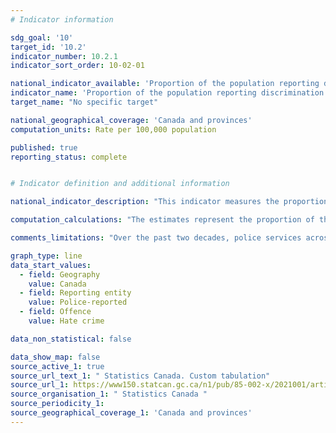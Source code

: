 ```yaml
---
# Indicator information

sdg_goal: '10'
target_id: '10.2'
indicator_number: 10.2.1
indicator_sort_order: 10-02-01

national_indicator_available: 'Proportion of the population reporting discrimination or unfair treatment'
indicator_name: 'Proportion of the population reporting discrimination or unfair treatment'
target_name: "No specific target"

national_geographical_coverage: 'Canada and provinces'
computation_units: Rate per 100,000 population

published: true
reporting_status: complete


# Indicator definition and additional information

national_indicator_description: "This indicator measures the proportion of the population reporting discrimination or unfair treatment. Hate crimes refer to criminal offences motivated by bias, prejudice, or hate based on race, national or ethnic origin, language, colour, religion, sex, age, mental or physical disability, sexual orientation or any other similar factor, such as profession or political beliefs."

computation_calculations: "The estimates represent the proportion of the population reporting discrimination or unfair treatment per 100,000 population."

comments_limitations: "Over the past two decades, police services across Canada have continued to advance their identification and reporting of hate crime incidents. Changes in reporting practices can have an effect on hate crime statistics. For example, an increase in the number of hate crime incidents reported can be influenced by the introduction of a hate crime awareness campaign. Data for Canada include provinces and territories."

graph_type: line
data_start_values:
  - field: Geography
    value: Canada
  - field: Reporting entity
    value: Police-reported
  - field: Offence
    value: Hate crime

data_non_statistical: false

data_show_map: false
source_active_1: true
source_url_text_1: " Statistics Canada. Custom tabulation"
source_url_1: https://www150.statcan.gc.ca/n1/pub/85-002-x/2021001/article/00002-eng.htm
source_organisation_1: " Statistics Canada "
source_periodicity_1: 
source_geographical_coverage_1: 'Canada and provinces'
---
```


